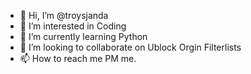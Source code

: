 - 👋 Hi, I’m @troysjanda
- 👀 I’m interested in Coding
- 🌱 I’m currently learning Python
- 💞️ I’m looking to collaborate on Ublock Orgin Filterlists
- 📫 How to reach me PM me.

<!---
troysjanda/troysjanda is a ✨ special ✨ repository because its `README.md` (this file) appears on your GitHub profile.
You can click the Preview link to take a look at your changes.
--->
